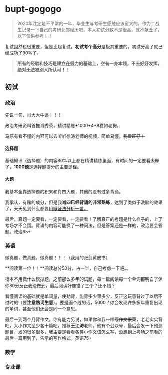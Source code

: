 # bupt-gogogo
> 2020年注定是不平常的一年，毕业生与考研生感触应该蛮大的，作为二战生记录一下自己的考研北邮经历吧，本人初试分数不是很高，就不献丑了，以下仅供参考！！

复试固然也很重要，但是比起复试，**初试考个高分**是极其重要的，初试分高了就已经成功了90%了。

> **所有的经验和技巧是建立在努力的基础上，空有一身本领，不去好好发挥，绝对无法被别人所认可！！**

## 初试

### 政治

先说一句，肖大大牛逼！！！

政治考研资料首推肖秀荣，精讲精练+1000+4+8稳如老狗。

马原有看不懂的内容可以去听听徐涛老师的视频，简单易懂。~~我爱旺仔！~~

#### 选择题

基础知识（选择题）的内容80%以上都在精讲精练里面，有时间的一定要看~~太厚了~~，**1000题**是选择题提分的主要途径。

#### 大题

我基本全靠选择题的积累和肖四大题，其他的没有过多背诵。

我承认，有赌的成分，但是我**肖四已经背诵的非常熟练**，达到了类似于洗脑的效果了，天天见到什么都要<u>用辩证法分析一番。</u>



最后，真题一定要看，一定要看，一定要看！了解真正的考题是什么样子的，上了考场才不会慌。背诵的内容可能换了一种问法，但是答案还是一样的，政治要会答题。政治65+

### 英语

做真题，做真题，做真题！！！（我用的张剑黄皮书）

**阅读第一位！！**阅读总分50分，占一半，自己考虑一下吧。。

根本不用做什么模拟题，之前那么多年的试题，每一篇阅读每一个单词都明白了保你80分~~反正我没做到~~，最后阅读好像错了三个？还不错？

看懂阅读的基础就是单词量，使劲背，能背多少背多少，反正这玩意背过了以后不过时的（要**注意熟词生意**）。要是画个线的话，5000？你会发现许多多年重复出现的单词，甚至他们还会是同一个意思。

最后一到两个月背作文，你有能力另说，如果你和我一样~~写作文很菜~~，老老实实背吧，大小作文至少各十篇吧，推荐**王江涛**老师，他有个公众号，最后会发一下预测题目，发的很多很多，我主要是看看各类小作文该怎么写，没想到上考场之前看的最后一篇用到了，告示的写作格式。英语75+

### 数学



### 专业课

